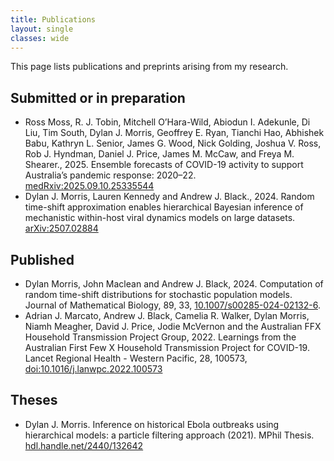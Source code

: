 ```yaml
---
title: Publications
layout: single
classes: wide
---
```


This page lists publications and preprints arising from my research.

## Submitted or in preparation

- Ross Moss, R. J. Tobin, Mitchell O’Hara-Wild, Abiodun I. Adekunle, Di Liu, Tim South, Dylan J. Morris, Geoffrey E. Ryan, Tianchi Hao, Abhishek Babu, Kathryn L. Senior, James G. Wood, Nick Golding, Joshua V. Ross, Rob J. Hyndman, Daniel J. Price, James M. McCaw, and Freya M. Shearer., 2025. Ensemble forecasts of COVID-19 activity to support Australia’s pandemic response: 2020–22. [medRxiv:2025.09.10.25335544](https://doi.org/10.1101/2025.09.10.25335544)
- Dylan J. Morris, Lauren Kennedy and Andrew J. Black., 2024. Random time-shift approximation enables hierarchical Bayesian inference of mechanistic within-host viral dynamics models on large datasets. [arXiv:2507.02884](https://arxiv.org/abs/2507.02884)

## Published

- Dylan Morris, John Maclean and Andrew J. Black, 2024. Computation of random time-shift
distributions for stochastic population models. Journal of Mathematical Biology, 89, 33, [10.1007/s00285-024-02132-6](https://link.springer.com/article/10.1007/s00285-024-02132-6?utm_source=rct_congratemailt&utm_medium=email&utm_campaign=oa_20240812&utm_content=10.1007%2Fs00285-024-02132-6).
- Adrian J. Marcato, Andrew J. Black, Camelia R. Walker, Dylan Morris, Niamh Meagher, David J. Price, Jodie McVernon and the Australian FFX Household Transmission Project Group, 2022. Learnings from the Australian First Few X Household Transmission Project for COVID-19. Lancet Regional Health - Western Pacific, 28, 100573, [doi:10.1016/j.lanwpc.2022.100573](https://www.thelancet.com/journals/lanwpc/article/PIIS2666-6065(22)00188-2/fulltext)

## Theses 

- Dylan J. Morris. Inference on historical Ebola outbreaks using hierarchical models: a particle filtering approach (2021). MPhil Thesis. [hdl.handle.net/2440/132642](https://hdl.handle.net/2440/132642)